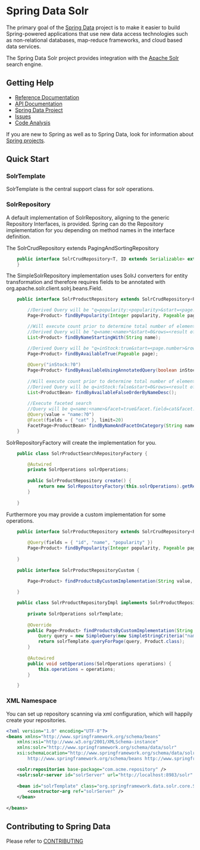 Spring Data Solr
======================

The primary goal of the [Spring Data](http://www.springsource.org/spring-data) project is to make it easier to build Spring-powered applications that use new data access technologies such as non-relational databases, map-reduce frameworks, and cloud based data services.

The Spring Data Solr project provides integration with the [Apache Solr](http://lucene.apache.org/solr/) search engine. 

Getting Help
------------

* [Reference Documentation](http://static.springsource.org/spring-data/data-solr/docs/current/reference/html/)
* [API Documentation](http://static.springsource.org/spring-data/data-solr/docs/current/api/)
* [Spring Data Project](http://www.springsource.org/spring-data)
* [Issues](https://jira.springsource.org/browse/DATASOLR)
* [Code Analysis](https://sonar.springsource.org/dashboard/index/org.springframework.data:spring-data-solr)

If you are new to Spring as well as to Spring Data, look for information about [Spring projects](http://www.springsource.org/projects). 

Quick Start
-----------

### SolrTemplate
SolrTemplate is the central support class for solr operations.
 
 
### SolrRepository
A default implementation of SolrRepository, aligning to the generic Repository Interfaces, is provided. Spring can do the Repository implementation for you depending on method names in the interface definition.

The SolrCrudRepository extends PagingAndSortingRepository 

```java
    public interface SolrCrudRepository<T, ID extends Serializable> extends SolrRepository<T, ID>, PagingAndSortingRepository<T, ID> {
    } 
```
    
The SimpleSolrRepository implementation uses SolrJ converters for entity transformation and therefore requires fields to be annotated with org.apache.solr.client.solrj.beans.Field.

```java
    public interface SolrProductRepository extends SolrCrudRepository<Product, String> {

        //Derived Query will be "q=popularity:<popularity>&start=<page.number>&rows=<page.size>"
        Page<Product> findByPopularity(Integer popularity, Pageable page);

        //Will execute count prior to determine total number of elements
        //Derived Query will be "q=name:<name>*&start=0&rows=<result of count query for q=name:<name>>"
        List<Product> findByNameStartingWith(String name);

        //Derived Query will be "q=inStock:true&start=<page.number>&rows=<page.size>"
        Page<Product> findByAvailableTrue(Pageable page);
  
        @Query("inStock:?0")
        Page<Product> findByAvailableUsingAnnotatedQuery(boolean inStock, Pageable page);
        
        //Will execute count prior to determine total number of elements
        //Derived Query will be q=inStock:false&start=0&rows=<result of count query for q=inStock:false>&sort=name desc
        List<ProductBean> findByAvailableFalseOrderByNameDesc();
        
        //Execute faceted search 
        //Query will be q=name:<name>&facet=true&facet.field=cat&facet.limit=20&start=<page.number>&rows=<page.size>
        @Query(value = "name:?0")
        @Facet(fields = { "cat" }, limit=20)
        FacetPage<ProductBean> findByNameAndFacetOnCategory(String name, Pageable page)
    }
```

 SolrRepositoryFactory will create the implementation for you.

```java 
    public class SolrProductSearchRepositoryFactory {

        @Autwired
        private SolrOperations solrOperations;
  
        public SolrProductRepository create() {
  	        return new SolrRepositoryFactory(this.solrOperations).getRepository(SolrProductRepository.class);
        }
  
    }
```    
   
Furthermore you may provide a custom implementation for some operations.

```java
    public interface SolrProductRepository extends SolrCrudRepository<Product, String>, SolrProductRepositoryCustom {
    	
        @Query(fields = { "id", "name", "popularity" })
        Page<Product> findByPopularity(Integer popularity, Pageable page);
    	
    }
    
    public interface SolrProductRepositoryCustom {

        Page<Product> findProductsByCustomImplementation(String value, Pageable page)
	
    }

    public class SolrProductRepositoryImpl implements SolrProductRepositoryCustom {
	
        private SolrOperations solrTemplate;
	
        @Override
        public Page<Product> findProductsByCustomImplementation(String value, Pageable page) {
            Query query = new SimpleQuery(new SimpleStringCriteria("name:"+value)).setPageRequest(page);
            return solrTemplate.queryForPage(query, Product.class);
        }
        
        @Autowired
        public void setOperations(SolrOperations operations) {
            this.operations = operations;
        }

    }
```

### XML Namespace

You can set up repository scanning via xml configuration, which will happily create your repositories.
 
```xml
<?xml version="1.0" encoding="UTF-8"?>
<beans xmlns="http://www.springframework.org/schema/beans"
	xmlns:xsi="http://www.w3.org/2001/XMLSchema-instance"
	xmlns:solr="http://www.springframework.org/schema/data/solr"
	xsi:schemaLocation="http://www.springframework.org/schema/data/solr http://www.springframework.org/schema/data/solr/spring-solr-1.0.xsd
		http://www.springframework.org/schema/beans http://www.springframework.org/schema/beans/spring-beans.xsd">

	<solr:repositories base-package="com.acme.repository" />
	<solr:solr-server id="solrServer" url="http://localhost:8983/solr" />
	
	<bean id="solrTemplate" class="org.springframework.data.solr.core.SolrTemplate">
		<constructor-arg ref="solrServer" />
	</bean>
	
</beans>
```


Contributing to Spring Data
---------------------------
Please refer to [CONTRIBUTING](https://github.com/SpringSource/spring-data-solr/blob/master/CONTRIBUTING.md)
